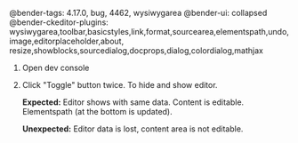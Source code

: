 @bender-tags: 4.17.0, bug, 4462, wysiwygarea
@bender-ui: collapsed
@bender-ckeditor-plugins: wysiwygarea,toolbar,basicstyles,link,format,sourcearea,elementspath,undo,image,editorplaceholder,about, resize,showblocks,sourcedialog,docprops,dialog,colordialog,mathjax


1. Open dev console

2. Click "Toggle" button twice. To hide and show editor.

	**Expected:** Editor shows with same data. Content is editable. Elementspath (at the bottom is updated).

	**Unexpected:** Editor data is lost, content area is not editable.


